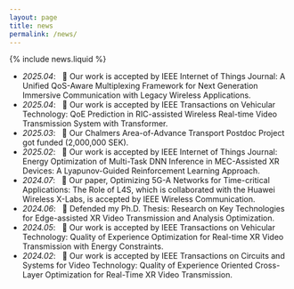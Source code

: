 ```yaml
---
layout: page
title: news
permalink: /news/
---
```


{% include news.liquid %}
- *2025.04*: &nbsp; 🎉 Our work is accepted by IEEE Internet of Things Journal: A Unified QoS-Aware Multiplexing Framework for Next Generation Immersive Communication with Legacy Wireless Applications.
- *2025.04*: &nbsp; 🎉 Our work is accepted by IEEE Transactions on Vehicular Technology: QoE Prediction in RIC-assisted Wireless Real-time Video Transmission System with Transformer.
- *2025.03*: &nbsp; 🎉 Our Chalmers Area-of-Advance Transport Postdoc Project got funded (2,000,000 SEK).
- *2025.02*: &nbsp; 🎉 Our work is accepted by IEEE Internet of Things Journal: Energy Optimization of Multi-Task DNN Inference in MEC-Assisted XR Devices: A Lyapunov-Guided Reinforcement Learning Approach.
- *2024.07*: &nbsp; 🎉 Our paper, Optimizing 5G-A Networks for Time-critical Applications: The Role of L4S, which is collaborated with the Huawei Wireless X-Labs, is accepted by IEEE Wireless Communication.
- *2024.06*: &nbsp; 🎉 Defended my Ph.D. Thesis: Research on Key Technologies for Edge-assisted XR Video Transmission and Analysis Optimization.
- *2024.05*: &nbsp; 🎉 Our work is accepted by IEEE Transactions on Vehicular Technology: Quality of Experience Optimization for Real-time XR Video Transmission with Energy Constraints.
- *2024.02*: &nbsp; 🎉 Our work is accepted by IEEE Transactions on Circuits and Systems for Video Technology: Quality of Experience Oriented Cross-Layer Optimization for Real-Time XR Video Transmission. 
